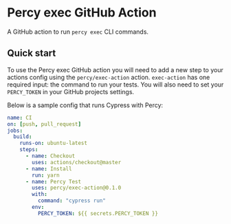 # Percy exec GitHub Action

A GitHub action to run `percy exec` CLI commands.

## Quick start

To use the Percy exec GitHub action you will need to add a new step to your
actions config using the `percy/exec-action` action. `exec-action` has one
required input: the command to run your tests. You will also need to set your
`PERCY_TOKEN` in your GitHub projects settings.

Below is a sample config that runs Cypress with Percy:

``` yaml
name: CI
on: [push, pull_request]
jobs:
  build:
    runs-on: ubuntu-latest
    steps:
      - name: Checkout
        uses: actions/checkout@master
      - name: Install
        run: yarn
      - name: Percy Test
        uses: percy/exec-action@0.1.0
        with:
          command: "cypress run"
        env:
          PERCY_TOKEN: ${{ secrets.PERCY_TOKEN }}
```
